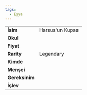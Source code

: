 ```yaml
---
tags:
  - Eşya
---  
```

  
  
  
|  |  |  
|---|---|  
| **İsim** | Harsus'un Kupası|  
| **Okul** | |  
| **Fiyat** | |  
| **Rarity** | Legendary|  
| **Kimde** | |  
| **Menşei** | |  
| **Gereksinim** | |  
| **İşlev** | |  
  
  
